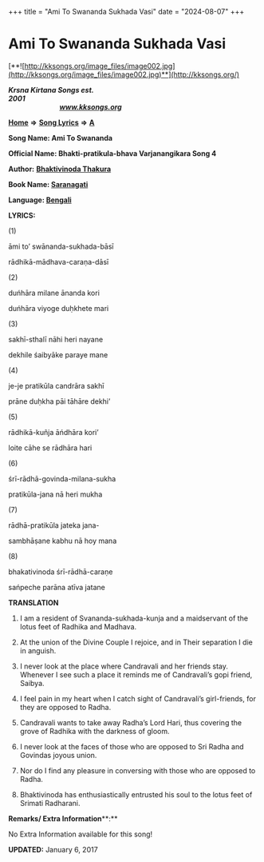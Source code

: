 +++
title = "Ami To Swananda Sukhada Vasi"
date = "2024-08-07"
+++

# Ami To Swananda Sukhada Vasi
[**![http://kksongs.org/image_files/image002.jpg](http://kksongs.org/image_files/image002.jpg)**](http://kksongs.org/)

**_Krsna Kirtana Songs est. 2001_**                                                                                                                                                 **_www.kksongs.org_**

**[Home](http://kksongs.org/)** **⇒** **[Song Lyrics](http://kksongs.org/lyrics.html)** **⇒** **[A](http://kksongs.org/songs/song_a.html)**

**Song Name: Ami To Swananda**

**Official Name: Bhakti-pratikula-bhava Varjanangikara Song 4**

**Author:** [**Bhaktivinoda Thakura**](http://kksongs.org/authors/list/bhaktivinoda.html)

**Book Name: [Saranagati](http://kksongs.org/authors/literature/saranagati.html)**

**Language: [Bengali](http://kksongs.org/language/list/bengali.html)**

**LYRICS:**

(1)

āmi to’ swānanda-sukhada-bāsī

rādhikā-mādhava-caraṇa-dāsī

(2)

duńhāra milane ānanda kori

duńhāra viyoge duḥkhete mari

(3)

sakhī-sthalī nāhi heri nayane

dekhile śaibyāke paraye mane

(4)

je-je pratikūla candrāra sakhī

prāne duḥkha pāi tāhāre dekhi’

(5)

rādhikā-kuñja āńdhāra kori’

loite cāhe se rādhāra hari

(6)

śrī-rādhā-govinda-milana-sukha

pratikūla-jana nā heri mukha

(7)

rādhā-pratikūla jateka jana-

sambhāṣane kabhu nā hoy mana

(8)

bhakativinoda śrī-rādhā-caraṇe

sańpeche parāna atīva jatane

**TRANSLATION**

1) I am a resident of Svananda-sukhada-kunja and a maidservant of the lotus feet of Radhika and Madhava.

2) At the union of the Divine Couple I rejoice, and in Their separation I die in anguish.

3) I never look at the place where Candravali and her friends stay. Whenever I see such a place it reminds me of Candravali’s gopi friend, Saibya.

4) I feel pain in my heart when I catch sight of Candravali’s girl-friends, for they are opposed to Radha.

5) Candravali wants to take away Radha’s Lord Hari, thus covering the grove of Radhika with the darkness of gloom.

6) I never look at the faces of those who are opposed to Sri Radha and Govindas joyous union.

7) Nor do I find any pleasure in conversing with those who are opposed to Radha.

8) Bhaktivinoda has enthusiastically entrusted his soul to the lotus feet of Srimati Radharani.

**Remarks/ Extra Information****:**

No Extra Information available for this song!

**UPDATED:** January 6, 2017
